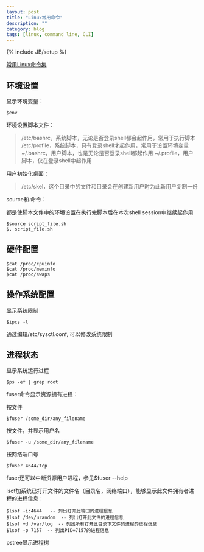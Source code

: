```yaml
---
layout: post
title: "Linux常用命令"
description: ""
category: blog
tags: [linux, command line, CLI]
---
```

{% include JB/setup %}

[常用Linux命令集](http://linux.chinaitlab.com/special/linuxcom/)

## 环境设置

显示环境变量：

	$env

环境设置脚本文件：
>/etc/bashrc，系统脚本，无论是否登录shell都会起作用，常用于执行脚本
>/etc/profile，系统脚本，只有登录shell才起作用，常用于设置环境变量
>~/.bashrc，用户脚本，也是无论是否登录shell都起作用
>~/.profile，用户脚本，仅在登录shell中起作用

用户初始化桌面：
>/etc/skel，这个目录中的文件和目录会在创建新用户时为此新用户复制一份

source和\.命令：

都是使脚本文件中的环境设置在执行完脚本后在本次shell session中继续起作用

	$source script_file.sh
	$. script_file.sh

## 硬件配置

	$cat /proc/cpuinfo
	$cat /proc/meminfo
	$cat /proc/swaps

## 操作系统配置

显示系统限制

	$ipcs -l

通过编辑/etc/sysctl.conf, 可以修改系统限制

## 进程状态

显示系统运行进程

	$ps -ef | grep root

fuser命令显示资源拥有进程：

按文件

	$fuser /some_dir/any_filename

按文件，并显示用户名

	$fuser -u /some_dir/any_filename

按网络端口号

	$fuser 4644/tcp

fuser还可以中断资源用户进程，参见$fuser --help

lsof加系统已打开文件的文件名（目录名，网络端口），能够显示此文件拥有者进程的进程信息：

	$lsof -i:4644   -- 列出打开此端口的进程信息
	$lsof /dev/urandom  -- 列出打开此文件的进程信息
	$lsof +d /var/log  -- 列出所有打开此目录下文件的进程的进程信息
	$lsof -p 7157  -- 列出PID=7157的进程信息

pstree显示进程树



